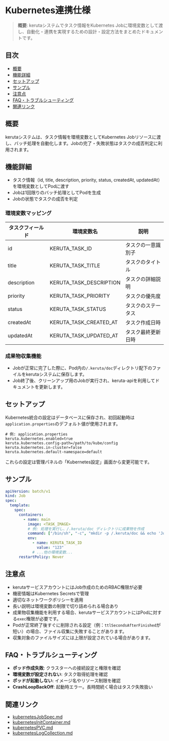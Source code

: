 # Kubernetes連携仕様

> **概要**: kerutaシステムでタスク情報をKubernetes Jobに環境変数として渡し、自動化・連携を実現するための設計・設定方法をまとめたドキュメントです。

## 目次
- [概要](#概要)
- [機能詳細](#機能詳細)
- [セットアップ](#セットアップ)
- [サンプル](#サンプル)
- [注意点](#注意点)
- [FAQ・トラブルシューティング](#faqトラブルシューティング)
- [関連リンク](#関連リンク)

## 概要
kerutaシステムは、タスク情報を環境変数としてKubernetes Jobリソースに渡し、バッチ処理を自動化します。Jobの完了・失敗状態はタスクの成否判定に利用されます。

## 機能詳細
- タスク情報（id, title, description, priority, status, createdAt, updatedAt）を環境変数としてPodに渡す
- Jobは1回限りのバッチ処理としてPodを生成
- Jobの状態でタスクの成否を判定

### 環境変数マッピング
| タスクフィールド    | 環境変数名                   | 説明                |
|-------------|-------------------------|---------------------|
| id          | KERUTA_TASK_ID          | タスクの一意識別子   |
| title       | KERUTA_TASK_TITLE       | タスクのタイトル     |
| description | KERUTA_TASK_DESCRIPTION | タスクの詳細説明     |
| priority    | KERUTA_TASK_PRIORITY    | タスクの優先度      |
| status      | KERUTA_TASK_STATUS      | タスクのステータス   |
| createdAt   | KERUTA_TASK_CREATED_AT  | タスク作成日時      |
| updatedAt   | KERUTA_TASK_UPDATED_AT  | タスク最終更新日時   |

### 成果物収集機能
- Jobが正常に完了した際に、Pod内の`/.keruta/doc`ディレクトリ配下のファイルをkerutaシステムに保存します。
- Job終了後、クリーンアップ用のJobが実行され、keruta-apiを利用してドキュメントを更新します。

## セットアップ
Kubernetes統合の設定はデータベースに保存され、初回起動時は`application.properties`のデフォルト値が使用されます。

```properties
# 例: application.properties
keruta.kubernetes.enabled=true
keruta.kubernetes.config-path=/path/to/kube/config
keruta.kubernetes.in-cluster=false
keruta.kubernetes.default-namespace=default
```

これらの設定は管理パネルの「Kubernetes設定」画面から変更可能です。

## サンプル
```yaml
apiVersion: batch/v1
kind: Job
spec:
  template:
    spec:
      containers:
        - name: main
          image: <TASK_IMAGE>
          # 例: 処理を実行し、/.keruta/doc ディレクトリに成果物を作成
          command: ["/bin/sh", "-c", "mkdir -p /.keruta/doc && echo 'Job completed successfully.' > /.keruta/doc/README.md"]
          env:
            - name: KERUTA_TASK_ID
              value: "123"
            # ...他の環境変数...
      restartPolicy: Never
```
## 注意点
- kerutaサービスアカウントにはJob作成のためのRBAC権限が必要
- 機密情報はKubernetes Secretsで管理
- 適切なネットワークポリシーを適用
- 長い説明は環境変数の制限で切り詰められる場合あり
- 成果物収集機能を利用する場合、kerutaサービスアカウントにはPodに対する`exec`権限が必要です。
- Podが正常終了後すぐに削除される設定（例：`ttlSecondsAfterFinished`が短い）の場合、ファイル収集に失敗することがあります。
- 収集対象のファイルサイズには上限が設定されている場合があります。

## FAQ・トラブルシューティング
- **ポッド作成失敗**: クラスターへの接続設定と権限を確認
- **環境変数が設定されない**: タスク取得処理を確認
- **ポッドが起動しない**: イメージ名やリソース制限を確認
- **CrashLoopBackOff**: 起動時エラー。長時間続く場合はタスク失敗扱い

## 関連リンク
- [kubernetesJobSpec.md](./kubernetesJobSpec.md)
- [kubernetesInitContainer.md](./kubernetesInitContainer.md)
- [kubernetesPVC.md](./kubernetesPVC.md)
- [kubernetesLogCollection.md](./kubernetesLogCollection.md)

